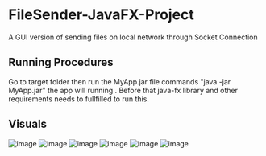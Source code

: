 # FileSender-JavaFX-Project
A GUI version of sending files on local network through Socket Connection

## Running Procedures
Go to target folder then run the MyApp.jar file commands "java -jar MyApp.jar" the app will running . Before that java-fx library and other requirements needs to fullfilled to run this.

## Visuals
![image](https://github.com/user-attachments/assets/1bb6702a-2e34-49df-8cb4-19ecd96b6e78)
![image](https://github.com/user-attachments/assets/047c508c-1a55-4ceb-abe9-fe88085cb119)
![image](https://github.com/user-attachments/assets/f0152407-80af-4e7e-8fe8-fac14a69c4b0)
![image](https://github.com/user-attachments/assets/fb7f5105-968b-4209-bfca-78142ac190db)
![image](https://github.com/user-attachments/assets/151d2882-2292-4629-9aee-20aedf7ebf6f)
![image](https://github.com/user-attachments/assets/8b7e7861-d3a1-4b56-bb3b-2c265e59adf0)





